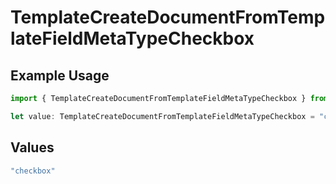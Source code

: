 # TemplateCreateDocumentFromTemplateFieldMetaTypeCheckbox

## Example Usage

```typescript
import { TemplateCreateDocumentFromTemplateFieldMetaTypeCheckbox } from "@documenso/sdk-typescript/models/operations";

let value: TemplateCreateDocumentFromTemplateFieldMetaTypeCheckbox = "checkbox";
```

## Values

```typescript
"checkbox"
```
